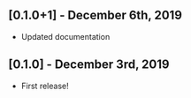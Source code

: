 ## [0.1.0+1] - December 6th, 2019

- Updated documentation

## [0.1.0] - December 3rd, 2019

- First release!
